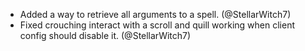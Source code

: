 - Added a way to retrieve all arguments to a spell. (@StellarWitch7)
- Fixed crouching interact with a scroll and quill working when client config should disable it. (@StellarWitch7)
